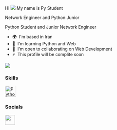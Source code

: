 Hi  ![](https://user-images.githubusercontent.com/18350557/176309783-0785949b-9127-417c-8b55-ab5a4333674e.gif) My name is Py Student


Network Engineer and Python Junior


Python Student and Junior Network Engineer

*   🌍  I'm based in Iran
*   🧠  I'm learning Python and Web
*   🤝  I'm open to collaborating on Web Development
*   ⚡  This profile will be complite soon
  
<a href="https://www.github.com/PyStud3nt" target="_blank" rel="noreferrer"><img
  src="https://img.shields.io/github/followers/PyStud3nt?logo=github&style=for-the-badge&color=3382ed&labelColor=171717"/></a>
### Skills 
<p align="left">
<a href="https://www.python.org/" target="_blank" rel="noreferrer"><img src="https://raw.githubusercontent.com/danielcranney/readme-generator/main/public/icons/skills/python-colored.svg" width="36" height="36" alt="Python" /></a>
                    </p>
                    
### Socials                  
                  
<p align="left">
  <a href="https://www.github.com/PyStud3nt" target="_blank" rel="noreferrer">
  <picture>
  <source media="(prefers-color-scheme: dark)" srcset="https://raw.githubusercontent.com/danielcranney/readme-generator/main/public/icons/socials/github-dark.svg" />
  <source media="(prefers-color-scheme: light)" srcset="https://raw.githubusercontent.com/danielcranney/readme-generator/main/public/icons/socials/github.svg" />
  <img src="https://raw.githubusercontent.com/danielcranney/readme-generator/main/public/icons/socials/github.svg" width="32" height="32" />
  </picture>
</a></p>
